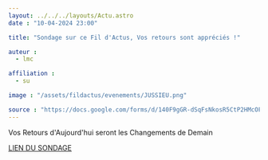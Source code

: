 ```yaml
---
layout: ../../../layouts/Actu.astro
date : "10-04-2024 23:00"

title: "Sondage sur ce Fil d'Actus, Vos retours sont appréciés !"

auteur :
  - lmc

affiliation :
  - su

image : "/assets/fildactus/evenements/JUSSIEU.png"

source : "https://docs.google.com/forms/d/140F9gGR-dSqFsNkosR5CtP2HMcOFjbd5ZOuFy1XvXH0/viewform"
---
```


Vos Retours d'Aujourd'hui seront les Changements de Demain

[LIEN DU SONDAGE](https://docs.google.com/forms/d/140F9gGR-dSqFsNkosR5CtP2HMcOFjbd5ZOuFy1XvXH0/viewform)